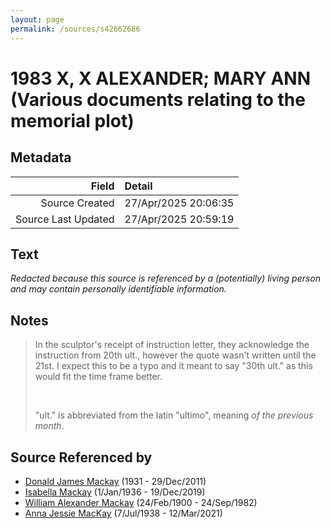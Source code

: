 ```yaml
---
layout: page
permalink: /sources/s42662686
---
```


# 1983 X, X ALEXANDER; MARY ANN (Various documents relating to the memorial plot)

## Metadata

Field | Detail
---:|:---
Source Created | 27/Apr/2025 20:06:35
Source Last Updated | 27/Apr/2025 20:59:19

## Text

_Redacted because this source is referenced by a (potentially) living person and may contain personally identifiable information._

## Notes

> In the sculptor's receipt of instruction letter, they acknowledge the instruction from 20th ult., however the quote wasn't written until the 21st. I expect this to be a typo and it meant to say "30th ult." as this would fit the time frame better.
>
> <br/>
>
> "ult." is abbreviated from the latin "ultimo", meaning *of the previous month*.
>


## Source Referenced by

* [Donald James Mackay](../people/@43065376@-donald-james-mackay-b1931-d2011-12-29.md) (1931 - 29/Dec/2011)
* [Isabella Mackay](../people/@25303611@-isabella-mackay-b1936-1-1-d2019-12-19.md) (1/Jan/1936 - 19/Dec/2019)
* [William Alexander Mackay](../people/@9383584@-william-alexander-mackay-b1900-2-24-d1982-9-24.md) (24/Feb/1900 - 24/Sep/1982)
* [Anna Jessie MacKay](../people/@41265374@-anna-jessie-mackay-b1938-7-7-d2021-3-12.md) (7/Jul/1938 - 12/Mar/2021)
